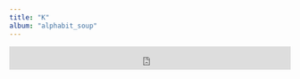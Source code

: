 ```yaml
---
title: "K"
album: "alphabit_soup"
---
```

<iframe style="border: 0; width: 100%; height: 42px;" src="https://bandcamp.com/EmbeddedPlayer/album=2025217558/size=small/bgcol=ffffff/linkcol=0687f5/track=831038800/transparent=true/" seamless><a href="https://mistermjir.bandcamp.com/album/alphabit-soup">alphabit_soup by Mister Mjir</a></iframe>
